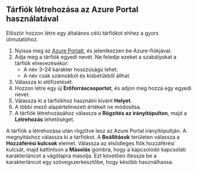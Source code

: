 ## <a name="create-a-storage-account-by-using-the-azure-portal"></a>Tárfiók létrehozása az Azure Portal használatával

Először hozzon létre egy általános célú tárfiókot ehhez a gyors útmutatóhoz. 

1. Nyissa meg az [Azure Portalt](https://portal.azure.com/#create/Microsoft.StorageAccount-ARM), és jelentkezzen be Azure-fiókjával. 
2. Adja meg a tárfiók egyedi nevét. Ne feledje ezeket a szabályokat a tárfiók elnevezésekor:
    - A név 3–24 karakter hosszúságú lehet.
    - A név csak számokból és kisbetűkből állhat.
4. Válassza ki előfizetését. 
5. Hozzon létre egy új **Erőforráscsoportot**, és adjon meg hozzá egy egyedi nevet. 
6. Válassza ki a tárfiókhoz használni kívánt **Helyet**.
7. A többi mező alapértelmezett értékeit ne módosítsa.
8. A tárfiók létrehozásához válassza a **Rögzítés az irányítópulton**, majd a **Létrehozás** lehetőséget. 

A tárfiók a létrehozása után rögzítve lesz az Azure Portal irányítópultján. A megnyitáshoz válassza ki a tárfiókot. A **Beállítások** területen válassza a **Hozzáférési kulcsok** elemet. Válassza az elsődleges fiók hozzáférési kulcsát, majd kattintson a **Másolás** gombra, hogy a kapcsolódó kapcsolati karakterláncot a vágólapra másolja. Ezt követően illessze be a karakterláncot egy szövegszerkesztőbe, hogy később használhassa.
